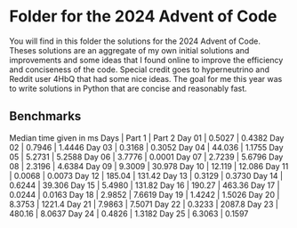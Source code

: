 # Folder for the 2024 Advent of Code
You will find in this folder the solutions for the 2024 Advent of Code. Theses solutions are an aggregate of my own initial solutions and improvements and some ideas that I found online to improve the efficiency and conciseness of the code. Special credit goes to hyperneutrino and Reddit user 4HbQ that had some nice ideas. 
The goal for me this year was to write solutions in Python that are concise and reasonably fast.

## Benchmarks
Median time given in ms
Days | Part 1 | Part 2
Day 01 | 0.5027 | 0.4382
Day 02 | 0.7946 | 1.4446
Day 03 | 0.3168 | 0.3052
Day 04 | 44.036 | 1.1755
Day 05 | 5.2731 | 5.2588
Day 06 | 3.7776 | 0.0001
Day 07 | 2.7239 | 5.6796
Day 08 | 2.3196 | 4.6384
Day 09 | 9.3009 | 30.978
Day 10 | 12.119 | 12.086
Day 11 | 0.0068 | 0.0073
Day 12 | 185.04 | 131.42
Day 13 | 0.3129 | 0.3730
Day 14 | 0.6244 | 39.306
Day 15 | 5.4980 | 131.82
Day 16 | 190.27 | 463.36
Day 17 | 0.0244 | 0.0163
Day 18 | 2.9852 | 7.6619
Day 19 | 1.4242 | 1.5026
Day 20 | 8.3753 | 1221.4
Day 21 | 7.9863 | 7.5071
Day 22 | 0.3233 | 2087.8
Day 23 | 480.16 | 8.0637
Day 24 | 0.4826 | 1.3182
Day 25 | 6.3063 | 0.1597
